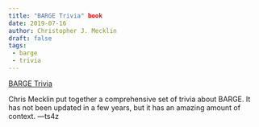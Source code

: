 ```yaml
---
title: "BARGE Trivia" book
date: 2019-07-16
author: Christopher J. Mecklin
draft: false
tags:
 - barge
 - trivia
---
```


[BARGE Trivia](BARGETrivia-20190716.pdf)

Chris Mecklin put together a comprehensive set of trivia about BARGE.  It has
not been updated in a few years, but it has an amazing amount of
context. &mdash;ts4z
